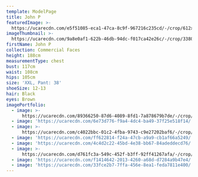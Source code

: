 ```yaml
---
template: ModelPage
title: John P
featuredImage: >-
  https://ucarecdn.com/e5f51085-eca1-47ca-8c9f-967216c235cd/-/crop/612x308/0,0/-/preview/
imageThumbnail: >-
  https://ucarecdn.com/9a8e0af1-622b-46db-94dc-f017ca42e26c/-/crop/3380x4722/773,0/-/preview/
firstName: John P
collection: Commercial Faces
height: 188cm
measurementType: chest
bust: 117cm
waist: 108cm
hips: 105cm
size: 'XXL, Pant: 38'
shoeSize: 12-13
hair: Black
eyes: Brown
imagePortfolio:
  - image: >-
      https://ucarecdn.com/89366250-87d6-4089-8fd1-7a878679b7de/-/crop/4224x5585/256,0/-/preview/
  - image: 'https://ucarecdn.com/6e73d776-f9a4-4dc4-ba49-37f25e518f14/'
  - image: >-
      https://ucarecdn.com/c4022bbc-01c2-4fba-9743-c9e27202baf6/-/crop/613x946/311,874/-/preview/
  - image: 'https://ucarecdn.com/ff622814-f24a-47cb-a9a9-cb1af66a5249/'
  - image: 'https://ucarecdn.com/4c4d2c22-45bd-4e38-bb67-84adeddecd76/'
  - image: >-
      https://ucarecdn.com/d761fc3a-549c-452f-b3ff-92ff41267afa/-/crop/771x1223/259,116/-/preview/
  - image: 'https://ucarecdn.com/f1414642-2013-4260-a68d-d7284a9b47e4/'
  - image: 'https://ucarecdn.com/33fce2b7-7ffa-456e-8ea1-feda7811e400/'
---
```


